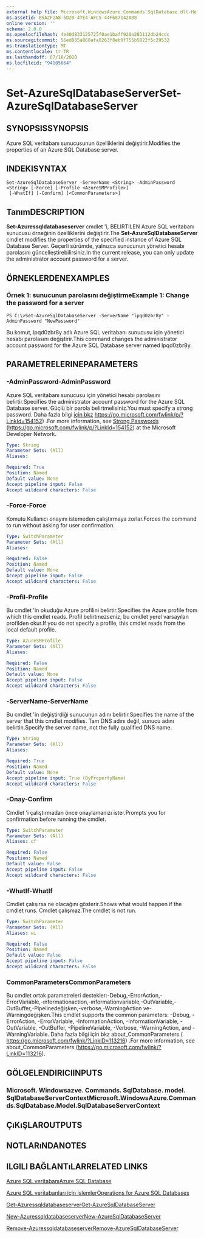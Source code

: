 ```yaml
---
external help file: Microsoft.WindowsAzure.Commands.SqlDatabase.dll-Help.xml
ms.assetid: B5A2F2A8-5D20-47E4-AFC5-44F687142A08
online version: ''
schema: 2.0.0
ms.openlocfilehash: 4e40d833125725f0ae1baff920a283112db24cdc
ms.sourcegitcommit: 56ed085a868afa8263f8eb0f755b5822f5c29532
ms.translationtype: MT
ms.contentlocale: tr-TR
ms.lasthandoff: 07/18/2020
ms.locfileid: "94105864"
---
```

# <span data-ttu-id="1ccf0-101">Set-AzureSqlDatabaseServer</span><span class="sxs-lookup"><span data-stu-id="1ccf0-101">Set-AzureSqlDatabaseServer</span></span>

## <span data-ttu-id="1ccf0-102">SYNOPSIS</span><span class="sxs-lookup"><span data-stu-id="1ccf0-102">SYNOPSIS</span></span>
<span data-ttu-id="1ccf0-103">Azure SQL veritabanı sunucusunun özelliklerini değiştirir.</span><span class="sxs-lookup"><span data-stu-id="1ccf0-103">Modifies the properties of an Azure SQL Database server.</span></span>

## <span data-ttu-id="1ccf0-104">INDEKI</span><span class="sxs-lookup"><span data-stu-id="1ccf0-104">SYNTAX</span></span>

```
Set-AzureSqlDatabaseServer -ServerName <String> -AdminPassword <String> [-Force] [-Profile <AzureSMProfile>]
 [-WhatIf] [-Confirm] [<CommonParameters>]
```

## <span data-ttu-id="1ccf0-105">Tanım</span><span class="sxs-lookup"><span data-stu-id="1ccf0-105">DESCRIPTION</span></span>
<span data-ttu-id="1ccf0-106">**Set-Azuressqldatabaseserver** cmdlet 'i, BELIRTILEN Azure SQL veritabanı sunucusu örneğinin özelliklerini değiştirir.</span><span class="sxs-lookup"><span data-stu-id="1ccf0-106">The **Set-AzureSqlDatabaseServer** cmdlet modifies the properties of the specified instance of Azure SQL Database Server.</span></span>
<span data-ttu-id="1ccf0-107">Geçerli sürümde, yalnızca sunucunun yönetici hesabı parolasını güncelleştirebilirsiniz.</span><span class="sxs-lookup"><span data-stu-id="1ccf0-107">In the current release, you can only update the administrator account password for a server.</span></span>

## <span data-ttu-id="1ccf0-108">ÖRNEKLERDEN</span><span class="sxs-lookup"><span data-stu-id="1ccf0-108">EXAMPLES</span></span>

### <span data-ttu-id="1ccf0-109">Örnek 1: sunucunun parolasını değiştirme</span><span class="sxs-lookup"><span data-stu-id="1ccf0-109">Example 1: Change the password for a server</span></span>
```
PS C:\>Set-AzureSqlDatabaseServer -ServerName "lpqd0zbr8y" -AdminPassword "NewPassword"
```

<span data-ttu-id="1ccf0-110">Bu komut, lpqd0zbr8y adlı Azure SQL veritabanı sunucusu için yönetici hesabı parolasını değiştirir.</span><span class="sxs-lookup"><span data-stu-id="1ccf0-110">This command changes the administrator account password for the Azure SQL Database server named lpqd0zbr8y.</span></span>

## <span data-ttu-id="1ccf0-111">PARAMETRELERINE</span><span class="sxs-lookup"><span data-stu-id="1ccf0-111">PARAMETERS</span></span>

### <span data-ttu-id="1ccf0-112">-AdminPassword</span><span class="sxs-lookup"><span data-stu-id="1ccf0-112">-AdminPassword</span></span>
<span data-ttu-id="1ccf0-113">Azure SQL veritabanı sunucusu için yönetici hesabı parolasını belirtir.</span><span class="sxs-lookup"><span data-stu-id="1ccf0-113">Specifies the administrator account password for the Azure SQL Database server.</span></span>
<span data-ttu-id="1ccf0-114">Güçlü bir parola belirtmelisiniz.</span><span class="sxs-lookup"><span data-stu-id="1ccf0-114">You must specify a strong password.</span></span>
<span data-ttu-id="1ccf0-115">Daha fazla bilgi [için bkz](https://go.microsoft.com/fwlink/p/?LinkId=154152) https://go.microsoft.com/fwlink/p/?LinkId=154152) .</span><span class="sxs-lookup"><span data-stu-id="1ccf0-115">For more information, see [Strong Passwords](https://go.microsoft.com/fwlink/p/?LinkId=154152) (https://go.microsoft.com/fwlink/p/?LinkId=154152) at the Microsoft Developer Network.</span></span>

```yaml
Type: String
Parameter Sets: (All)
Aliases: 

Required: True
Position: Named
Default value: None
Accept pipeline input: False
Accept wildcard characters: False
```

### <span data-ttu-id="1ccf0-116">-Force</span><span class="sxs-lookup"><span data-stu-id="1ccf0-116">-Force</span></span>
<span data-ttu-id="1ccf0-117">Komutu Kullanıcı onayını istemeden çalıştırmaya zorlar.</span><span class="sxs-lookup"><span data-stu-id="1ccf0-117">Forces the command to run without asking for user confirmation.</span></span>

```yaml
Type: SwitchParameter
Parameter Sets: (All)
Aliases: 

Required: False
Position: Named
Default value: None
Accept pipeline input: False
Accept wildcard characters: False
```

### <span data-ttu-id="1ccf0-118">-Profil</span><span class="sxs-lookup"><span data-stu-id="1ccf0-118">-Profile</span></span>
<span data-ttu-id="1ccf0-119">Bu cmdlet 'in okuduğu Azure profilini belirtir.</span><span class="sxs-lookup"><span data-stu-id="1ccf0-119">Specifies the Azure profile from which this cmdlet reads.</span></span>
<span data-ttu-id="1ccf0-120">Profil belirtmezseniz, bu cmdlet yerel varsayılan profilden okur.</span><span class="sxs-lookup"><span data-stu-id="1ccf0-120">If you do not specify a profile, this cmdlet reads from the local default profile.</span></span>

```yaml
Type: AzureSMProfile
Parameter Sets: (All)
Aliases: 

Required: False
Position: Named
Default value: None
Accept pipeline input: False
Accept wildcard characters: False
```

### <span data-ttu-id="1ccf0-121">-ServerName</span><span class="sxs-lookup"><span data-stu-id="1ccf0-121">-ServerName</span></span>
<span data-ttu-id="1ccf0-122">Bu cmdlet 'in değiştirdiği sunucunun adını belirtir.</span><span class="sxs-lookup"><span data-stu-id="1ccf0-122">Specifies the name of the server that this cmdlet modifies.</span></span>
<span data-ttu-id="1ccf0-123">Tam DNS adını değil, sunucu adını belirtin.</span><span class="sxs-lookup"><span data-stu-id="1ccf0-123">Specify the server name, not the fully qualified DNS name.</span></span>

```yaml
Type: String
Parameter Sets: (All)
Aliases: 

Required: True
Position: Named
Default value: None
Accept pipeline input: True (ByPropertyName)
Accept wildcard characters: False
```

### <span data-ttu-id="1ccf0-124">-Onay</span><span class="sxs-lookup"><span data-stu-id="1ccf0-124">-Confirm</span></span>
<span data-ttu-id="1ccf0-125">Cmdlet 'i çalıştırmadan önce onaylamanızı ister.</span><span class="sxs-lookup"><span data-stu-id="1ccf0-125">Prompts you for confirmation before running the cmdlet.</span></span>

```yaml
Type: SwitchParameter
Parameter Sets: (All)
Aliases: cf

Required: False
Position: Named
Default value: False
Accept pipeline input: False
Accept wildcard characters: False
```

### <span data-ttu-id="1ccf0-126">-WhatIf</span><span class="sxs-lookup"><span data-stu-id="1ccf0-126">-WhatIf</span></span>
<span data-ttu-id="1ccf0-127">Cmdlet çalışırsa ne olacağını gösterir.</span><span class="sxs-lookup"><span data-stu-id="1ccf0-127">Shows what would happen if the cmdlet runs.</span></span>
<span data-ttu-id="1ccf0-128">Cmdlet çalışmaz.</span><span class="sxs-lookup"><span data-stu-id="1ccf0-128">The cmdlet is not run.</span></span>

```yaml
Type: SwitchParameter
Parameter Sets: (All)
Aliases: wi

Required: False
Position: Named
Default value: False
Accept pipeline input: False
Accept wildcard characters: False
```

### <span data-ttu-id="1ccf0-129">CommonParameters</span><span class="sxs-lookup"><span data-stu-id="1ccf0-129">CommonParameters</span></span>
<span data-ttu-id="1ccf0-130">Bu cmdlet ortak parametreleri destekler:-Debug,-ErrorAction,-ErrorVariable,-ınformationaction,-ınformationvariable,-OutVariable,-OutBuffer,-Pipelinedeğişken,-verbose,-WarningAction ve-Warningdeğişken.</span><span class="sxs-lookup"><span data-stu-id="1ccf0-130">This cmdlet supports the common parameters: -Debug, -ErrorAction, -ErrorVariable, -InformationAction, -InformationVariable, -OutVariable, -OutBuffer, -PipelineVariable, -Verbose, -WarningAction, and -WarningVariable.</span></span> <span data-ttu-id="1ccf0-131">Daha fazla bilgi için bkz about_CommonParameters ( https://go.microsoft.com/fwlink/?LinkID=113216) .</span><span class="sxs-lookup"><span data-stu-id="1ccf0-131">For more information, see about_CommonParameters (https://go.microsoft.com/fwlink/?LinkID=113216).</span></span>

## <span data-ttu-id="1ccf0-132">GÖLGELENDIRICI</span><span class="sxs-lookup"><span data-stu-id="1ccf0-132">INPUTS</span></span>

### <span data-ttu-id="1ccf0-133">Microsoft. Windowsazve. Commands. SqlDatabase. model. SqlDatabaseServerContext</span><span class="sxs-lookup"><span data-stu-id="1ccf0-133">Microsoft.WindowsAzure.Commands.SqlDatabase.Model.SqlDatabaseServerContext</span></span>

## <span data-ttu-id="1ccf0-134">ÇıKıŞLAR</span><span class="sxs-lookup"><span data-stu-id="1ccf0-134">OUTPUTS</span></span>

## <span data-ttu-id="1ccf0-135">NOTLARıNDA</span><span class="sxs-lookup"><span data-stu-id="1ccf0-135">NOTES</span></span>

## <span data-ttu-id="1ccf0-136">ILGILI BAĞLANTıLAR</span><span class="sxs-lookup"><span data-stu-id="1ccf0-136">RELATED LINKS</span></span>

[<span data-ttu-id="1ccf0-137">Azure SQL veritabanı</span><span class="sxs-lookup"><span data-stu-id="1ccf0-137">Azure SQL Database</span></span>](https://azure.microsoft.com/en-us/services/sql-database/)

[<span data-ttu-id="1ccf0-138">Azure SQL veritabanları için işlemler</span><span class="sxs-lookup"><span data-stu-id="1ccf0-138">Operations for Azure SQL Databases</span></span>](https://msdn.microsoft.com/en-us/library/azure/dn505719.aspx)

[<span data-ttu-id="1ccf0-139">Get-Azuressqldatabaseserver</span><span class="sxs-lookup"><span data-stu-id="1ccf0-139">Get-AzureSqlDatabaseServer</span></span>](./Get-AzureSqlDatabaseServer.md)

[<span data-ttu-id="1ccf0-140">New-Azuressqldatabaseserver</span><span class="sxs-lookup"><span data-stu-id="1ccf0-140">New-AzureSqlDatabaseServer</span></span>](./New-AzureSqlDatabaseServer.md)

[<span data-ttu-id="1ccf0-141">Remove-Azuressqldatabaseserver</span><span class="sxs-lookup"><span data-stu-id="1ccf0-141">Remove-AzureSqlDatabaseServer</span></span>](./Remove-AzureSqlDatabaseServer.md)


